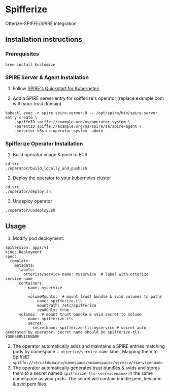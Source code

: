 # Spifferize
Otterize-SPIFFE/SPIRE integration

## Installation instructions
### Prerequisites
```shell
brew install kustomize
```

### SPIRE Server & Agent Installation
1. Follow [SPIRE's Quickstart for Kubernetes](https://spiffe.io/docs/latest/try/getting-started-k8s/)

2. Add a SPIRE server entry for spifferize's operator (replace example.com with your trust domain)
```shell
kubectl exec -n spire spire-server-0 -- /opt/spire/bin/spire-server entry create \
    -spiffeID spiffe://example.org/ns/operator-system \
    -parentID spiffe://example.org/ns/spire/sa/spire-agent \
    -selector k8s:ns:operator-system -admin
```

### Spifferize Operator Installation
1. Build operator image & push to ECR
```shell
cd src
./operator/build_locally_and_push.sh
```

2. Deploy the operator to your kubernetes cluster 
```shell
cd src
./operator/deploy.sh
```

3. Undeploy operator
```shell
./operator/undeploy.sh
```


## Usage
1. Modify pod deployment:
```shell
apiVersion: apps/v1
kind: Deployment
spec:
  template:
    metadata:
      labels:
        otterize/service-name: myservice  # label with otterize service name
      containers:
        - name: myservice
          ...
          volumeMounts:  # mount trust bundle & svid volumes to paths
            - name: spifferize-tls
              mountPath: /etc/spifferize
              readOnly: true
      volumes:  # mount trust bundle & svid secret to volume
        - name: spifferize-tls
          secret:
            secretName: spifferize-tls-myservice # secret auto-generated by operator, secret name should be spifferize-tls-YOURSERVICENAME
```
2. The operator automatically adds and maintains a SPIRE entries matching pods by namespace + `otterize/service-name` label,
    Mapping them to SpiffeID `spiffe://<trustdomain>/namespace/<namespace>/service/<servicename>`
3. The operator automatically generates trust bundles & svids and stores them to a secret named `spifferize-tls-<servicename>`
    in the same namespace as your pods. The secret will contain bundle.pem, key.pem & svid.pem files. 
